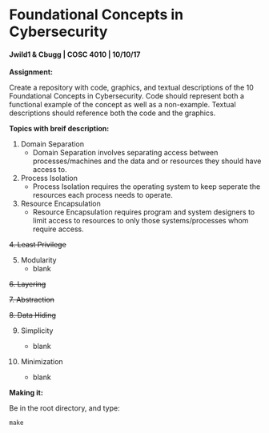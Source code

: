 # Foundational Concepts in Cybersecurity
#### Jwild1 & Cbugg | COSC 4010 | 10/10/17

**Assignment:**

Create a repository with code, graphics, and textual descriptions of the 10 Foundational Concepts in Cybersecurity. Code should represent both a functional example of the concept as well as a non-example. Textual descriptions should reference both the code and the graphics. 

**Topics with breif description:**
1. Domain Separation
    - Domain Separation involves separating access between processes/machines and the data and or resources they should have access to. 
2. Process Isolation
    - Process Isolation requires the operating system to keep seperate the resources each process needs to operate. 
3. Resource Encapsulation
    - Resource Encapsulation requires program and system designers to limit access to resources to only those systems/processes whom require access.

~~4. Least Privilege~~

5. Modularity
    - blank
    
~~6. Layering~~

~~7. Abstraction~~

~~8. Data Hiding~~

9. Simplicity
    - blank

10. Minimization
    - blank

**Making it:**

Be in the root directory, and type:
~~~
make
~~~
